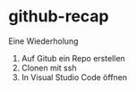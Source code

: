 # github-recap
Eine Wiederholung

1. Auf Gitub ein Repo erstellen
2. Clonen mit ssh
3. In Visual Studio Code öffnen
